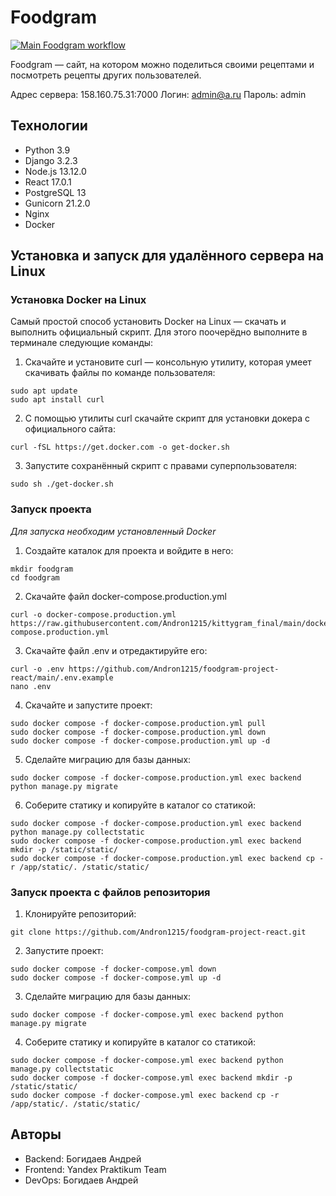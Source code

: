 # Foodgram

[![Main Foodgram workflow](https://github.com/Andron1215/foodgram-project-react/blob/master/.github/workflows/main.yml/badge.svg?branch=master)](https://github.com/Andron1215/foodgram-project-react/blob/master/.github/workflows/main.yml)

Foodgram — сайт, на котором можно поделиться своими рецептами и посмотреть рецепты других пользователей.

Адрес сервера: 158.160.75.31:7000
Логин: admin@a.ru
Пароль: admin

## Технологии

- Python 3.9
- Django 3.2.3
- Node.js 13.12.0
- React 17.0.1
- PostgreSQL 13
- Gunicorn 21.2.0
- Nginx
- Docker

## Установка и запуск для удалённого сервера на Linux

### Установка Docker на Linux

Cамый простой способ установить Docker на Linux — скачать и выполнить официальный скрипт. Для этого поочерёдно выполните в терминале следующие команды:
1) Скачайте и установите curl — консольную утилиту, которая умеет скачивать файлы по команде пользователя:
```
sudo apt update
sudo apt install curl
```
2) С помощью утилиты curl скачайте скрипт для установки докера с официального сайта:
```
curl -fSL https://get.docker.com -o get-docker.sh 
```
3) Запустите сохранённый скрипт с правами суперпользователя:
```
sudo sh ./get-docker.sh
```

### Запуск проекта

*Для запуска необходим установленный Docker*
1) Создайте каталок для проекта и войдите в него:
```
mkdir foodgram
cd foodgram
```
2) Скачайте файл docker-compose.production.yml
```
curl -o docker-compose.production.yml https://raw.githubusercontent.com/Andron1215/kittygram_final/main/docker-compose.production.yml
```
3) Скачайте файл .env и отредактируйте его:
```
curl -o .env https://github.com/Andron1215/foodgram-project-react/main/.env.example
nano .env
```
4) Скачайте и запустите проект:
```
sudo docker compose -f docker-compose.production.yml pull
sudo docker compose -f docker-compose.production.yml down
sudo docker compose -f docker-compose.production.yml up -d
```
5) Сделайте миграцию для базы данных:
```
sudo docker compose -f docker-compose.production.yml exec backend python manage.py migrate
```
6) Соберите статику и копируйте в каталог со статикой:
```
sudo docker compose -f docker-compose.production.yml exec backend python manage.py collectstatic
sudo docker compose -f docker-compose.production.yml exec backend mkdir -p /static/static/
sudo docker compose -f docker-compose.production.yml exec backend cp -r /app/static/. /static/static/
```

### Запуск проекта с файлов репозитория

1) Клонируйте репозиторий:
```
git clone https://github.com/Andron1215/foodgram-project-react.git
```
2) Запустите проект:
```
sudo docker compose -f docker-compose.yml down
sudo docker compose -f docker-compose.yml up -d
```
3) Сделайте миграцию для базы данных:
```
sudo docker compose -f docker-compose.yml exec backend python manage.py migrate
```
4) Соберите статику и копируйте в каталог со статикой:
```
sudo docker compose -f docker-compose.yml exec backend python manage.py collectstatic
sudo docker compose -f docker-compose.yml exec backend mkdir -p /static/static/
sudo docker compose -f docker-compose.yml exec backend cp -r /app/static/. /static/static/
```

## Авторы

- Backend: Богидаев Андрей
- Frontend: Yandex Praktikum Team
- DevOps: Богидаев Андрей
